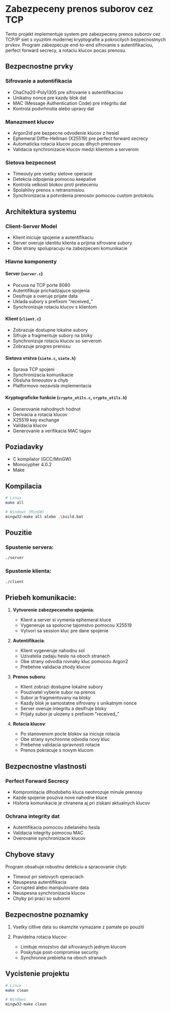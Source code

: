 # Zabezpeceny prenos suborov cez TCP

Tento projekt implementuje system pre zabezpeceny prenos suborov cez TCP/IP siet s vyuzitim modernej kryptografie a pokrocilych bezpecnostnych prvkov. Program zabezpecuje end-to-end sifrovanie s autentifikaciou, perfect forward secrecy, a rotaciu klucov pocas prenosu.

## Bezpecnostne prvky

### Sifrovanie a autentifikacia
- ChaCha20-Poly1305 pre sifrovanie s autentifikaciou
- Unikatny nonce pre kazdy blok dat
- MAC (Message Authentication Code) pre integritu dat
- Kontrola podvrhnutia alebo upravy dat

### Manazment klucov
- Argon2id pre bezpecne odvodenie klucov z hesiel
- Ephemeral Diffie-Hellman (X25519) pre perfect forward secrecy
- Automaticka rotacia klucov pocas dlhych prenosov
- Validacia synchronizacie klucov medzi klientom a serverom

### Sietova bezpecnost
- Timeouty pre vsetky sietove operacie
- Detekcia odpojenia pomocou keepalive
- Kontrola velkosti blokov proti preteceniu
- Spolahlivy prenos s retransmisiou
- Synchronizacia a potvrdenia prenosov pomocou custom protokolu

## Architektura systemu

### Client-Server Model
- Klient iniciuje spojenie a autentifikaciu
- Server overuje identitu klienta a prijima sifrovane subory
- Obe strany spolupracuju na zabezpeceni komunikacie

### Hlavne komponenty

#### Server (`server.c`)
- Pocuva na TCP porte 8080
- Autentifikuje prichadzajuce spojenia
- Desifruje a overuje prijate data
- Uklada subory s prefixom "received_"
- Synchronizuje rotaciu klucov s klientom

#### Klient (`client.c`)
- Zobrazuje dostupne lokalne subory
- Sifruje a fragmentuje subory na bloky
- Synchronizuje rotaciu klucov so serverom
- Zobrazuje progres prenosu

#### Sietova vrstva (`siete.c`, `siete.h`)
- Sprava TCP spojeni
- Synchronizacia komunikacie
- Obsluha timeoutov a chyb
- Platformovo nezavisla implementacia

#### Kryptograficke funkcie (`crypto_utils.c`, `crypto_utils.h`)
- Generovanie nahodnych hodnot
- Derivacia a rotacia klucov
- X25519 key exchange
- Validacia klucov
- Generovanie a verifikacia MAC tagov

## Poziadavky

- C kompilator (GCC/MinGW)
- Monocypher 4.0.2
- Make

## Kompilacia

```bash
# Linux
make all

# Windows (MinGW)
mingw32-make all alebo .\build.bat
```

## Pouzitie

### Spustenie servera:
```bash
./server
```

### Spustenie klienta:
```bash
./client
```

## Priebeh komunikacie:

1. **Vytvorenie zabezpeceneho spojenia**:
   - Klient a server si vymenia ephemeral kluce
   - Vygeneruje sa spolocne tajomstvo pomocou X25519
   - Vytvori sa session kluc pre dane spojenie

2. **Autentifikacia**:
   - Klient vygeneruje nahodnu sol
   - Uzivatelia zadaju heslo na oboch stranach
   - Obe strany odvodia rovnaky kluc pomocou Argon2
   - Prebehne validacia zhody klucov

3. **Prenos suboru**:
   - Klient zobrazi dostupne lokalne subory
   - Pouzivatel vyberie subor na prenos
   - Subor je fragmentovany na bloky
   - Kazdy blok je samostatne sifrovany s unikatnym nonce
   - Server overuje integritu a desifruje bloky
   - Prijaty subor je ulozeny s prefixom "received_"

4. **Rotacia klucov**:
   - Po stanovenom pocte blokov sa iniciuje rotacia
   - Obe strany synchronne odvodia novy kluc
   - Prebehne validacia spravnosti rotacie
   - Prenos pokracuje s novym klucom

## Bezpecnostne vlastnosti

### Perfect Forward Secrecy
- Kompromitacia dlhodobeho kluca neohrozuje minule prenosy
- Kazde spojenie pouziva nove nahodne kluce
- Historia komunikacie je chranena aj pri ziskani aktualnych klucov

### Ochrana integrity dat
- Autentifikacia pomocou zdielaneho hesla
- Validacia integrity pomocou MAC
- Overovanie synchronizacie klucov

## Chybove stavy

Program obsahuje robustnu detekciu a spracovanie chyb:
- Timeout pri sietovych operaciach
- Neuspesna autentifikacia
- Corrupted alebo manipulovane data
- Neuspesna synchronizacia klucov
- Chyby pri praci so subormi

## Bezpecnostne poznamky

1. Vsetky citlive data su okamzite vymazane z pamate po pouziti

2. Pravidelna rotacia klucov:
   - Limituje mnozstvo dat sifrovanych jednym klucom
   - Poskytuje post-compromise security
   - Synchronne prebieha na oboch stranach

## Vycistenie projektu

```bash
# Linux
make clean

# Windows
mingw32-make clean
```

